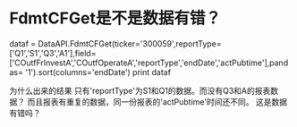 # FdmtCFGet是不是数据有错？

dataf = DataAPI.FdmtCFGet(ticker='300059',reportType=['Q1','S1','Q3','A1'],field=['COutfFrInvestA','COutfOperateA','reportType','endDate','actPubtime'],pandas= '1').sort(columns='endDate')
print dataf


为什么出来的结果 只有'reportType'为S1和Q1的数据。而没有Q3和A的报表数据？
而且报表有重复的数据，同一份报表的'actPubtime'时间还不同。
这是数据有错吗？
